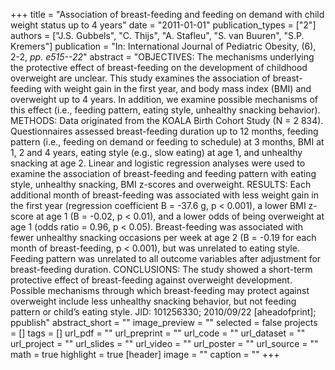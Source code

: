+++
title = "Association of breast-feeding and feeding on demand with child weight status up to 4 years"
date = "2011-01-01"
publication_types = ["2"]
authors = ["J.S. Gubbels", "C. Thijs", "A. Stafleu", "S. van Buuren", "S.P. Kremers"]
publication = "In: International Journal of Pediatric Obesity, (6), 2-2, _pp. e515--22_"
abstract = "OBJECTIVES: The mechanisms underlying the protective effect of breast-feeding on the development of childhood overweight are unclear. This study examines the association of breast-feeding with weight gain in the first year, and body mass index (BMI) and overweight up to 4 years. In addition, we examine possible mechanisms of this effect (i.e., feeding pattern, eating style, unhealthy snacking behavior). METHODS: Data originated from the KOALA Birth Cohort Study (N = 2 834). Questionnaires assessed breast-feeding duration up to 12 months, feeding pattern (i.e., feeding on demand or feeding to schedule) at 3 months, BMI at 1, 2 and 4 years, eating style (e.g., slow eating) at age 1, and unhealthy snacking at age 2. Linear and logistic regression analyses were used to examine the association of breast-feeding and feeding pattern with eating style, unhealthy snacking, BMI z-scores and overweight. RESULTS: Each additional month of breast-feeding was associated with less weight gain in the first year (regression coefficient B = -37.6 g, p < 0.001), a lower BMI z-score at age 1 (B = -0.02, p < 0.01), and a lower odds of being overweight at age 1 (odds ratio = 0.96, p < 0.05). Breast-feeding was associated with fewer unhealthy snacking occasions per week at age 2 (B = -0.19 for each month of breast-feeding, p < 0.001), but was unrelated to eating style. Feeding pattern was unrelated to all outcome variables after adjustment for breast-feeding duration. CONCLUSIONS: The study showed a short-term protective effect of breast-feeding against overweight development. Possible mechanisms through which breast-feeding may protect against overweight include less unhealthy snacking behavior, but not feeding pattern or child’s eating style. JID: 101256330; 2010/09/22 [aheadofprint]; ppublish"
abstract_short = ""
image_preview = ""
selected = false
projects = []
tags = []
url_pdf = ""
url_preprint = ""
url_code = ""
url_dataset = ""
url_project = ""
url_slides = ""
url_video = ""
url_poster = ""
url_source = ""
math = true
highlight = true
[header]
image = ""
caption = ""
+++
